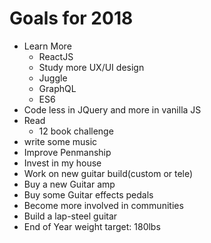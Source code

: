 # Goals for 2018
- Learn More  
  - ReactJS  
  - Study more UX/UI design  
  - Juggle  
  - GraphQL  
  - ES6  
- Code less in JQuery and more in vanilla JS
- Read  
  - 12 book challenge  
- write some music  
- Improve Penmanship  
- Invest in my house  
- Work on new guitar build(custom or tele)  
- Buy a new Guitar amp  
- Buy some Guitar effects pedals
- Become more involved in communities  
- Build a lap-steel guitar
- End of Year weight target: 180lbs 
